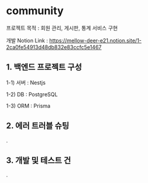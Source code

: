 # community
프로젝트 목적 : 회원 관리, 게시판, 통계 서비스 구현

개발 Notion Link : https://mellow-deer-e21.notion.site/1-2ca0fe54913d48db832e83ccfc5e1467

## 1. 백엔드 프로젝트 구성

1-1) 서버 : Nestjs

1-2) DB : PostgreSQL

1-3) ORM : Prisma


## 2. 에러 트러블 슈팅
.

## 3. 개발 및 테스트 건
.
